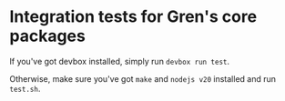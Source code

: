 # Integration tests for Gren's core packages

If you've got devbox installed, simply run `devbox run test`.

Otherwise, make sure you've got `make` and `nodejs v20` installed and run `test.sh`.
